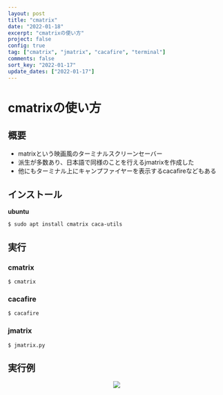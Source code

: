 ```yaml
---
layout: post
title: "cmatrix"
date: "2022-01-18"
excerpt: "cmatrixの使い方"
project: false
config: true
tag: ["cmatrix", "jmatrix", "cacafire", "terminal"]
comments: false
sort_key: "2022-01-17"
update_dates: ["2022-01-17"]
---
```


# cmatrixの使い方

## 概要
 - matrixという映画風のターミナルスクリーンセーバー
 - 派生が多数あり、日本語で同様のことを行えるjmatrixを作成した
 - 他にもターミナル上にキャンプファイヤーを表示するcacafireなどもある

## インストール
**ubuntu**  
```console
$ sudo apt install cmatrix caca-utils
```

## 実行

### cmatrix

```console
$ cmatrix
```

### cacafire

```console
$ cacafire
```

### jmatrix

```console
$ jmatrix.py
```

## 実行例

<div align="center">
  <img src="https://user-images.githubusercontent.com/4949982/149788735-46aea8ab-a20e-45e6-9e9f-47519737fa74.png">
</div>

